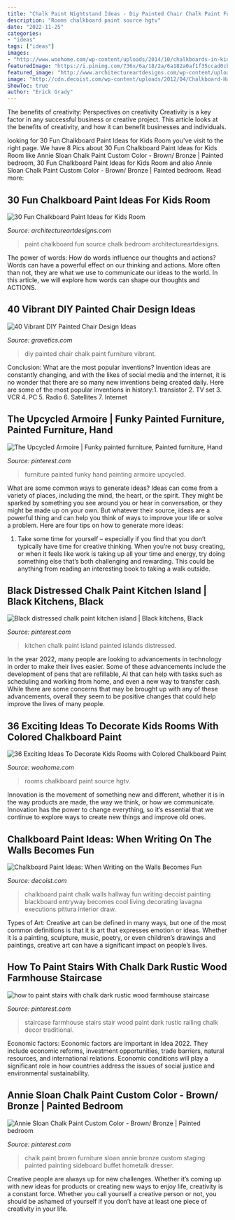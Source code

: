 ```yaml
---
title: "Chalk Paint Nightstand Ideas - Diy Painted Chair Chalk Paint Furniture Vibrant"
description: "Rooms chalkboard paint source hgtv"
date: "2022-11-25"
categories:
- "ideas"
tags: ["ideas"]
images:
- "http://www.woohome.com/wp-content/uploads/2014/10/chalkboards-in-kids-rooms-25.jpg"
featuredImage: "https://i.pinimg.com/736x/6a/18/2a/6a182a0af1f35ccad0cb81115e55ead5--chalk-paint-kitchen-kitchen-islands.jpg"
featured_image: "http://www.architectureartdesigns.com/wp-content/uploads/2014/01/1215.jpg"
image: "http://cdn.decoist.com/wp-content/uploads/2012/04/Chalkboard-Hallway.png1.jpg"
ShowToc: true
author: "Erick Grady"
---
```



The benefits of creativity: Perspectives on creativity
Creativity is a key factor in any successful business or creative project. This article looks at the benefits of creativity, and how it can benefit businesses and individuals.

	

		
looking for 30 Fun Chalkboard Paint Ideas for Kids Room you've visit to the right page. We have 8 Pics about 30 Fun Chalkboard Paint Ideas for Kids Room like Annie Sloan Chalk Paint Custom Color - Brown/ Bronze | Painted bedroom, 30 Fun Chalkboard Paint Ideas for Kids Room and also Annie Sloan Chalk Paint Custom Color - Brown/ Bronze | Painted bedroom. Read more:
		
    
## 30 Fun Chalkboard Paint Ideas For Kids Room

<img loading=lazy src="http://www.architectureartdesigns.com/wp-content/uploads/2014/01/1215.jpg" onerror="this.onerror=null;this.src='https://tse4.mm.bing.net/th?id=OIP.bwPn8-ekeD9u131U1mEofAAAAA&amp;pid=15.1';" alt="30 Fun Chalkboard Paint Ideas for Kids Room">

_Source: architectureartdesigns.com_

>paint chalkboard fun source chalk bedroom architectureartdesigns. 

	

The power of words: How do words influence our thoughts and actions?
Words can have a powerful effect on our thinking and actions. More often than not, they are what we use to communicate our ideas to the world. In this article, we will explore how words can shape our thoughts and ACTIONS.

    
## 40 Vibrant DIY Painted Chair Design Ideas

<img loading=lazy src="http://www.gravetics.com/wp-content/uploads/2017/08/DIY-Chalk-Paint-Furniture-Ideas.jpg" onerror="this.onerror=null;this.src='https://tse2.mm.bing.net/th?id=OIP.iD7nBk0XLgfU3K5AGmONGAHaLH&amp;pid=15.1';" alt="40 Vibrant DIY Painted Chair Design Ideas">

_Source: gravetics.com_

>diy painted chair chalk paint furniture vibrant. 

	

Conclusion: What are the most popular inventions?
Invention ideas are constantly changing, and with the likes of social media and the internet, it is no wonder that there are so many new inventions being created daily. Here are some of the most popular inventions in history:1. transistor 2. TV set 3. VCR 4. PC 5. Radio 6. Satellites 7. Internet 
    
## The Upcycled Armoire | Funky Painted Furniture, Painted Furniture, Hand

<img loading=lazy src="https://i.pinimg.com/736x/02/f2/40/02f240986b8ba47d58e304f669a5b155--painting-furniture-furniture-redo.jpg" onerror="this.onerror=null;this.src='https://tse2.mm.bing.net/th?id=OIP.vrx9z1XhUMPgP6d34j0h9wHaM4&amp;pid=15.1';" alt="The Upcycled Armoire | Funky painted furniture, Painted furniture, Hand">

_Source: pinterest.com_

>furniture painted funky hand painting armoire upcycled. 

	

What are some common ways to generate ideas?
Ideas can come from a variety of places, including the mind, the heart, or the spirit. They might be sparked by something you see around you or hear in conversation, or they might be made up on your own. But whatever their source, ideas are a powerful thing and can help you think of ways to improve your life or solve a problem. Here are four tips on how to generate more ideas: 
1. Take some time for yourself – especially if you find that you don’t typically have time for creative thinking. When you’re not busy creating, or when it feels like work is taking up all your time and energy, try doing something else that’s both challenging and rewarding. This could be anything from reading an interesting book to taking a walk outside. 

    
## Black Distressed Chalk Paint Kitchen Island | Black Kitchens, Black

<img loading=lazy src="https://i.pinimg.com/736x/6a/18/2a/6a182a0af1f35ccad0cb81115e55ead5--chalk-paint-kitchen-kitchen-islands.jpg" onerror="this.onerror=null;this.src='https://tse4.mm.bing.net/th?id=OIP.j6hdFj4TBMOIOCiJH0OalQDhEs&amp;pid=15.1';" alt="Black distressed chalk paint kitchen island | Black kitchens, Black">

_Source: pinterest.com_

>kitchen chalk paint island painted islands distressed. 

	

In the year 2022, many people are looking to advancements in technology in order to make their lives easier. Some of these advancements include the development of pens that are refillable, AI that can help with tasks such as scheduling and working from home, and even a new way to transfer cash. While there are some concerns that may be brought up with any of these advancements, overall they seem to be positive changes that could help improve the lives of many people.

    
## 36 Exciting Ideas To Decorate Kids Rooms With Colored Chalkboard Paint

<img loading=lazy src="http://www.woohome.com/wp-content/uploads/2014/10/chalkboards-in-kids-rooms-25.jpg" onerror="this.onerror=null;this.src='https://tse3.mm.bing.net/th?id=OIP.zEgxJ4HGA_qyYuE_KQ92jQHaKE&amp;pid=15.1';" alt="36 Exciting Ideas To Decorate Kids Rooms with Colored Chalkboard Paint">

_Source: woohome.com_

>rooms chalkboard paint source hgtv. 

	

Innovation is the movement of something new and different, whether it is in the way products are made, the way we think, or how we communicate. Innovation has the power to change everything, so it’s essential that we continue to explore ways to create new things and improve old ones.

    
## Chalkboard Paint Ideas: When Writing On The Walls Becomes Fun

<img loading=lazy src="http://cdn.decoist.com/wp-content/uploads/2012/04/Chalkboard-Hallway.png1.jpg" onerror="this.onerror=null;this.src='https://tse1.mm.bing.net/th?id=OIP.G6GrEDlVkwQ0v2okHxqMhQHaJ4&amp;pid=15.1';" alt="Chalkboard Paint Ideas: When Writing on the Walls Becomes Fun">

_Source: decoist.com_

>chalkboard paint chalk walls hallway fun writing decoist painting blackboard entryway becomes cool living decorating lavagna executions pittura interior draw. 

	

Types of Art:
Creative art can be defined in many ways, but one of the most common definitions is that it is art that expresses emotion or ideas. Whether it is a painting, sculpture, music, poetry, or even children’s drawings and paintings, creative art can have a significant impact on people’s lives.

    
## How To Paint Stairs With Chalk Dark Rustic Wood Farmhouse Staircase

<img loading=lazy src="https://i.pinimg.com/736x/9b/50/8b/9b508b4c367559b3bde684f66e73aee7.jpg" onerror="this.onerror=null;this.src='https://tse1.mm.bing.net/th?id=OIP.3yxP8GbkRyTv28erVTpdYwHaLH&amp;pid=15.1';" alt="how to paint stairs with chalk dark rustic wood farmhouse staircase">

_Source: pinterest.com_

>staircase farmhouse stairs stair wood paint dark rustic railing chalk decor traditional. 

	

Economic factors:
Economic factors are important in Idea 2022. They include economic reforms, investment opportunities, trade barriers, natural resources, and international relations. Economic conditions will play a significant role in how countries address the issues of social justice and environmental sustainability.

    
## Annie Sloan Chalk Paint Custom Color - Brown/ Bronze | Painted Bedroom

<img loading=lazy src="https://i.pinimg.com/736x/ca/9e/01/ca9e01cbc8d2171de49edd6c8ae34209--diy-painting-painting-furniture.jpg" onerror="this.onerror=null;this.src='https://tse3.mm.bing.net/th?id=OIP.2TznKfGLOsqNiS4xYpHQHgHaKE&amp;pid=15.1';" alt="Annie Sloan Chalk Paint Custom Color - Brown/ Bronze | Painted bedroom">

_Source: pinterest.com_

>chalk paint brown furniture sloan annie bronze custom staging painted painting sideboard buffet hometalk dresser. 

	

Creative people are always up for new challenges. Whether it’s coming up with new ideas for products or creating new ways to enjoy life, creativity is a constant force. Whether you call yourself a creative person or not, you should be ashamed of yourself if you don’t have at least one piece of creativity in your life.

